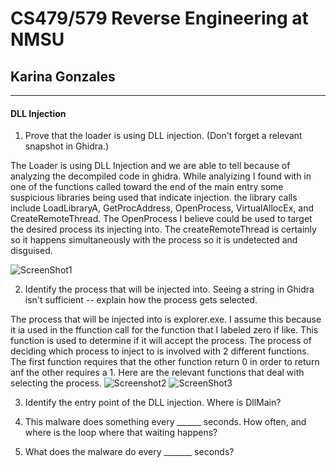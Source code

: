 # CS479/579 Reverse Engineering at NMSU
## Karina Gonzales
---
#### DLL Injection

1. Prove that the loader is using DLL injection. (Don't forget a relevant snapshot in Ghidra.)

The Loader is using DLL Injection and we are able to tell because of analyzing the decompiled code in ghidra. While analyizing I found
with in one of the functions called toward the end of the main entry some suspicious libraries being used that indicate injection. the library calls include LoadLibraryA, GetProcAddress, OpenProcess, VirtualAllocEx, and CreateRemoteThread. The OpenProcess I believe could be used to target the desired process its injecting into. The createRemoteThread is certainly so it happens simultaneously with the process so it is undetected and disguised.

![ScreenShot1](https://user-images.githubusercontent.com/111537927/233527625-484c508b-a059-4c15-ad6e-12431e0d913b.png)



2. Identify the process that will be injected into. Seeing a string in Ghidra isn't sufficient -- explain how the process gets selected.

The process that will be injected into is explorer.exe. I assume this because it ia used in the ffunction call for the function that I labeled zero if like. This function is used to determine if it will accept the process. The process of deciding which process to inject to is involved with 2 different functions. The first function requires that the other function return 0 in order to return anf the other requires a 1. Here are the relevant functions that deal with selecting the process.
![Screenshot2](https://user-images.githubusercontent.com/111537927/233541666-aa9415c0-d643-4284-b63e-f1ebe50273b0.png)
![ScreenShot3](https://user-images.githubusercontent.com/111537927/233541690-939b30ae-d00b-48f5-a384-8e75b57e68ad.png)



3. Identify the entry point of the DLL injection. Where is DllMain?

4. This malware does something every ______ seconds. How often, and where is the loop where that waiting happens?

5. What does the malware do every _______ seconds?

 
